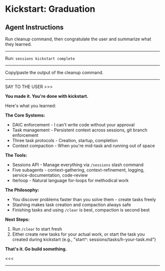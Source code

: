 # Kickstart: Graduation

## Agent Instructions

Run cleanup command, then congratulate the user and summarize what they learned.

---

Run: `sessions kickstart complete`

---

Copy/paste the output of the cleanup command.

---

SAY TO THE USER >>>

**You made it. You're done with kickstart.**

Here's what you learned:

**The Core Systems:**
- DAIC enforcement - I can't write code without your approval
- Task management - Persistent context across sessions, git branch enforcement
- Three task protocols - Creation, startup, completion
- Context compaction - When you're mid-task and running out of space

**The Tools:**
- Sessions API - Manage everything via `/sessions` slash command
- Five subagents - context-gathering, context-refinement, logging, service-documentation, code-review
- Iterloop - Natural language for-loops for methodical work

**The Philosophy:**
- You discover problems faster than you solve them - create tasks freely
- Stashing makes task creation and compaction always safe
- Finishing tasks and using `/clear` is best, compaction is second best

**Next Steps:**
1. Run `/clear` to start fresh
2. Either create new tasks for your actual work, or start the task you created during kickstart (e.g., "start^: sessions/tasks/h-your-task.md")

**That's it. Go build something.**

<<<

---
